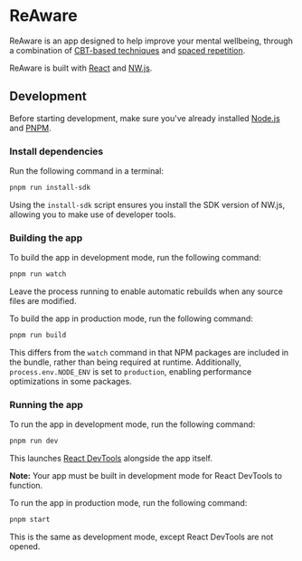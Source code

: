 # ReAware

ReAware is an app designed to help improve your mental wellbeing, through a combination of [CBT-based techniques](https://en.wikipedia.org/wiki/Cognitive_behavioral_therapy) and [spaced repetition](https://en.wikipedia.org/wiki/Spaced_repetition).

ReAware is built with [React](https://reactjs.org/) and [NW.js](https://nwjs.io/).

## Development

Before starting development, make sure you've already installed [Node.js](https://nodejs.org/en/download/) and [PNPM](https://pnpm.js.org/en/installation).

### Install dependencies

Run the following command in a terminal:

```sh
pnpm run install-sdk
```

Using the `install-sdk` script ensures you install the SDK version of NW.js, allowing you to make use of developer tools.

### Building the app

To build the app in development mode, run the following command:

```sh
pnpm run watch
```

Leave the process running to enable automatic rebuilds when any source files are modified.

To build the app in production mode, run the following command:

```sh
pnpm run build
```

This differs from the `watch` command in that NPM packages are included in the bundle, rather than being required at runtime. Additionally, `process.env.NODE_ENV` is set to `production`, enabling performance optimizations in some packages.

### Running the app

To run the app in development mode, run the following command:

```sh
pnpm run dev
```

This launches [React DevTools](https://www.npmjs.com/package/react-devtools) alongside the app itself.

**Note:** Your app must be built in development mode for React DevTools to function.

To run the app in production mode, run the following command:

```sh
pnpm start
```

This is the same as development mode, except React DevTools are not opened.
